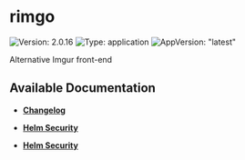 # rimgo

![Version: 2.0.16](https://img.shields.io/badge/Version-2.0.16-informational?style=flat-square) ![Type: application](https://img.shields.io/badge/Type-application-informational?style=flat-square) ![AppVersion: "latest"](https://img.shields.io/badge/AppVersion-"latest"-informational?style=flat-square)

Alternative Imgur front-end

## Available Documentation

- [**Changelog**](CHANGELOG)

- [**Helm Security**](container-security)

- [**Helm Security**](helm-security)

